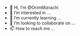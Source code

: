 - 👋 Hi, I’m @OrimMizrachi
- 👀 I’m interested in ...
- 🌱 I’m currently learning ...
- 💞️ I’m looking to collaborate on ...
- 📫 How to reach me ...

<!---
OrimMizrachi/OrimMizrachi is a ✨ special ✨ repository because its `README.md` (this file) appears on your GitHub profile.
You can click the Preview link to take a look at your changes.
--->
